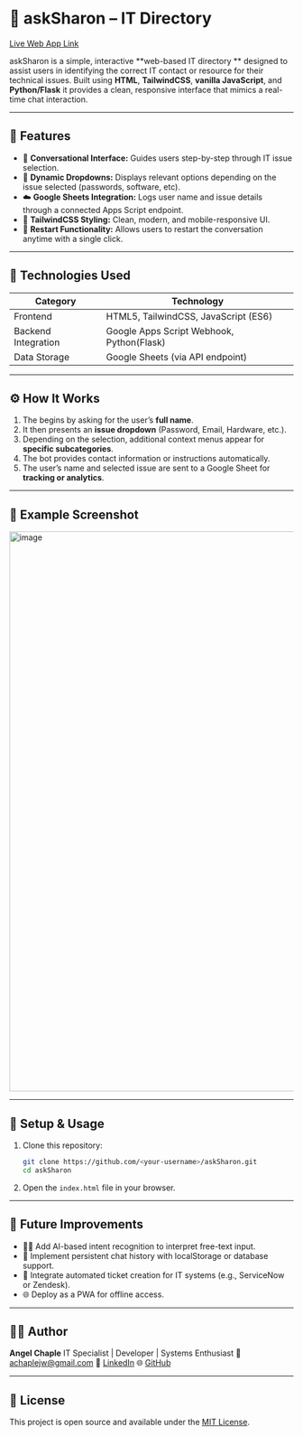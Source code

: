 # 🧠 askSharon – IT Directory
<a href="https://web-production-b2713.up.railway.app/" target="_blank">Live Web App Link</a>

askSharon is a simple, interactive **web-based IT directory ** designed to assist users in identifying the correct IT contact or resource for their technical issues. Built using **HTML**, **TailwindCSS**, **vanilla JavaScript**, and **Python/Flask** it provides a clean, responsive interface that mimics a real-time chat interaction.

---

## 🚀 Features

- 💬 **Conversational Interface:** Guides users step-by-step through IT issue selection.  
- 🧩 **Dynamic Dropdowns:** Displays relevant options depending on the issue selected (passwords, software, etc).  
- ☁️ **Google Sheets Integration:** Logs user name and issue details through a connected Apps Script endpoint.  
- 🎨 **TailwindCSS Styling:** Clean, modern, and mobile-responsive UI.  
- 🔄 **Restart Functionality:** Allows users to restart the conversation anytime with a single click.

---

## 🧱 Technologies Used

| Category | Technology |
|-----------|-------------|
| Frontend | HTML5, TailwindCSS, JavaScript (ES6)         |
| Backend Integration | Google Apps Script Webhook, Python(Flask) |
| Data Storage | Google Sheets (via API endpoint)         |

---

## ⚙️ How It Works

1. The  begins by asking for the user’s **full name**.  
2. It then presents an **issue dropdown** (Password, Email, Hardware, etc.).  
3. Depending on the selection, additional context menus appear for **specific subcategories**.  
4. The bot provides contact information or instructions automatically.  
5. The user’s name and selected issue are sent to a Google Sheet for **tracking or analytics**.

---

## 📸 Example Screenshot

<img width="1919" height="992" alt="image" src="https://github.com/user-attachments/assets/1488c6e5-6582-4318-81d7-65bd4d112002" />



---

## 💾 Setup & Usage

1. Clone this repository:

   ```bash
   git clone https://github.com/<your-username>/askSharon.git
   cd askSharon
   ```

2. Open the `index.html` file in your browser.

---

## 🧠 Future Improvements

* 🧑‍💻 Add AI-based intent recognition to interpret free-text input.
* 🧭 Implement persistent chat history with localStorage or database support.
* 🔔 Integrate automated ticket creation for IT systems (e.g., ServiceNow or Zendesk).
* 🌐 Deploy as a PWA for offline access.

---

## 👨‍💻 Author

**Angel Chaple**
IT Specialist | Developer | Systems Enthusiast
📧 [achaplejw@gmail.com](mailto:achaplejw@gmail.com)
💼 [LinkedIn](https://www.linkedin.com/in/angelchaple)
🌐 [GitHub](https://github.com/achaple0)

---

## 📄 License

This project is open source and available under the [MIT License](LICENSE).


